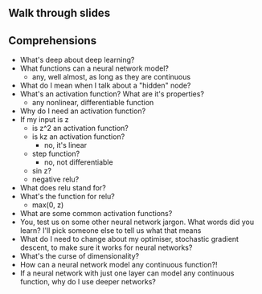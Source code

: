 ## Walk through slides

## Comprehensions
- What's deep about deep learning?
- What functions can a neural network model?
    - any, well almost, as long as they are continuous
- What do I mean when I talk about a "hidden" node?
- What's an activation function? What are it's properties?
    - any nonlinear, differentiable function
- Why do I need an activation function?
- If my input is z
    - is z^2 an activation function?
    - is kz an activation function?
        - no, it's linear
    - step function?
        - no, not differentiable
    - sin z?
    - negative relu?
- What does relu stand for?
- What's the function for relu?
    - max(0, z)
- What are some common activation functions?
- You, test us on some other neural network jargon. What words did you learn? I'll pick someone else to tell us what that means
- What do I need to change about my optimiser, stochastic gradient descent, to make sure it works for neural networks?
- What's the curse of dimensionality?
- How can a neural network model any continuous function?!
- If a neural network with just one layer can model any continuous function, why do I use deeper networks?
